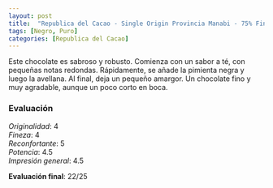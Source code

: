 ```yaml
---
layout: post
title:  "Republica del Cacao - Single Origin Provincia Manabi - 75% Fine Cacao"
tags: [Negro, Puro] 
categories: [Republica del Cacao]
---
```



Este chocolate es sabroso y robusto. Comienza con un sabor a té, con pequeñas notas redondas. Rápidamente, se añade la pimienta negra y luego la avellana. Al final, deja un pequeño amargor. Un chocolate fino y muy agradable, aunque un poco corto en boca.

### Evaluación

_Originalidad_: 4  
_Fineza_: 4  
_Reconfortante_: 5  
_Potencia_: 4.5  
_Impresión general_: 4.5

**Evaluación final**: 22/25

